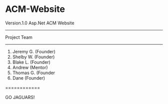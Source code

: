 # ACM-Website

Version.1.0 Asp.Net ACM Website

*****************
  Project Team
*****************
1. Jeremy G. (Founder)
2. Shelby W. (Founder)
3. Blake L. (Founder)
4. Andrew (Mentor)
5. Thomas G. (Founder
6. Dane (Founder)

============

GO JAGUARS!
